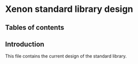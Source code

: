 # Xenon standard library design

## Tables of contents

## Introduction

This file contains the current design of the standard library.